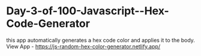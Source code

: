 # Day-3-of-100-Javascript--Hex-Code-Generator
this app automatically generates a hex code color and applies it to the body.
View App - https://js-random-hex-color-generator.netlify.app/
